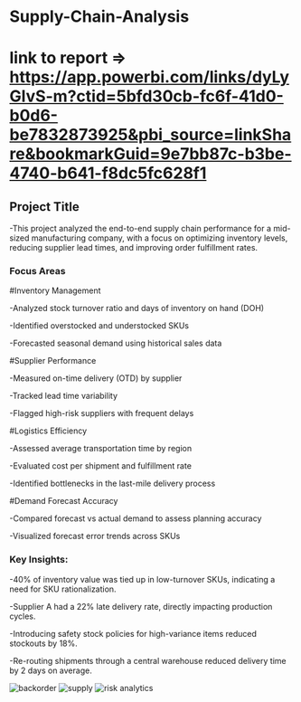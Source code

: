 # Supply-Chain-Analysis
# link to report => https://app.powerbi.com/links/dyLyGlvS-m?ctid=5bfd30cb-fc6f-41d0-b0d6-be7832873925&pbi_source=linkShare&bookmarkGuid=9e7bb87c-b3be-4740-b641-f8dc5fc628f1

## Project Title
-This project analyzed the end-to-end supply chain performance for a mid-sized manufacturing company, with a focus on optimizing inventory levels, reducing supplier lead times, and improving order fulfillment rates.

### Focus Areas
#Inventory Management

-Analyzed stock turnover ratio and days of inventory on hand (DOH)

-Identified overstocked and understocked SKUs

-Forecasted seasonal demand using historical sales data

#Supplier Performance

-Measured on-time delivery (OTD) by supplier

-Tracked lead time variability

-Flagged high-risk suppliers with frequent delays

#Logistics Efficiency

-Assessed average transportation time by region

-Evaluated cost per shipment and fulfillment rate

-Identified bottlenecks in the last-mile delivery process

#Demand Forecast Accuracy

-Compared forecast vs actual demand to assess planning accuracy

-Visualized forecast error trends across SKUs

### Key Insights:
-40% of inventory value was tied up in low-turnover SKUs, indicating a need for SKU rationalization.

-Supplier A had a 22% late delivery rate, directly impacting production cycles.

-Introducing safety stock policies for high-variance items reduced stockouts by 18%.

-Re-routing shipments through a central warehouse reduced delivery time by 2 days on average.

![backorder](https://github.com/user-attachments/assets/e9a99d7e-197d-4af1-8062-946a2c61b297)
![supply](https://github.com/user-attachments/assets/8204e678-ea39-4982-bc11-3dc3c9798a9e)
![risk analytics](https://github.com/user-attachments/assets/b558c1c9-a5fe-427c-9555-9a57845e3271)

